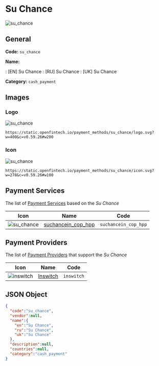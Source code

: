 
# Su Chance 
![su_chance](https://static.openfintech.io/payment_methods/su_chance/logo.svg?w=400&c=v0.59.26#w200)  

## General 
**Code:** `su_chance` 
 
**Name:** 
 
:	[EN] Su Chance 
:	[RU] Su Chance 
:	[UK] Su Chance 
 
**Category:** `cash_payment` 
 

## Images 

### Logo 
![su_chance](https://static.openfintech.io/payment_methods/su_chance/logo.svg?w=400&c=v0.59.26#w200)  

```
https://static.openfintech.io/payment_methods/su_chance/logo.svg?w=400&c=v0.59.26#w200
```  

### Icon 
![su_chance](https://static.openfintech.io/payment_methods/su_chance/icon.svg?w=278&c=v0.59.26#w100)  

```
https://static.openfintech.io/payment_methods/su_chance/icon.svg?w=278&c=v0.59.26#w100
```  

## Payment Services 
 
The list of [Payment Services](/payment-services/) based on the _Su Chance_ 

|Icon|Name|Code| 
|:---:|:---:|:---:| 
|![su_chance](https://static.openfintech.io/payment_methods/su_chance/icon.svg?w=278&c=v0.59.26#w100) |[suchancein_cop_hpp](/payment-services/suchancein_cop_hpp/)|`suchancein_cop_hpp`| 
 

## Payment Providers 
 
The list of [Payment Providers](/payment-providers/) that support the _Su Chance_ 

|Icon|Name|Code| 
|:---:|:---:|:---:| 
|![inswitch](https://static.openfintech.io/payment_providers/inswitch/icon.png?w=278&c=v0.59.26#w100) |[Inswitch](/payment-providers/inswitch/)|`inswitch`| 
 

## JSON Object 

```json
{
  "code":"su_chance",
  "vendor":null,
  "name":{
    "en":"Su Chance",
    "ru":"Su Chance",
    "uk":"Su Chance"
  },
  "description":null,
  "countries":null,
  "category":"cash_payment"
}
```  
